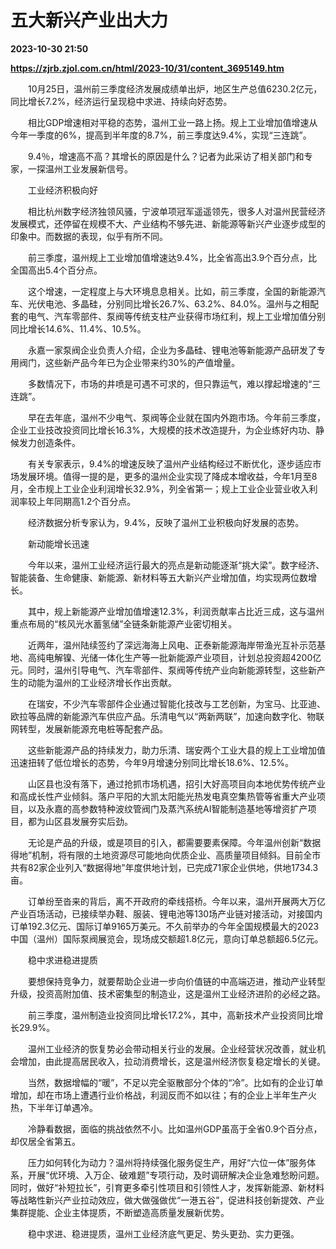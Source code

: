# 五大新兴产业出大力

**2023-10-30 21:50**

**https://zjrb.zjol.com.cn/html/2023-10/31/content_3695149.htm**

　　10月25日，温州前三季度经济发展成绩单出炉，地区生产总值6230.2亿元，同比增长7.2%，经济运行呈现稳中求进、持续向好态势。

　　相比GDP增速相对平稳的态势，温州工业一路上扬。规上工业增加值增速从今年一季度的6%，提高到半年度的8.7%，前三季度达9.4%，实现“三连跳”。

　　9.4％，增速高不高？其增长的原因是什么？记者为此采访了相关部门和专家，一探温州工业发展新信号。

　　工业经济积极向好

　　相比杭州数字经济独领风骚，宁波单项冠军遥遥领先，很多人对温州民营经济发展模式，还停留在规模不大、产业结构不够先进、新能源等新兴产业逐步成型的印象中。而数据的表现，似乎有所不同。

　　前三季度，温州规上工业增加值增速达9.4%，比全省高出3.9个百分点，比全国高出5.4个百分点。

　　这个增速，一定程度上与大环境息息相关。比如，前三季度，全国的新能源汽车、光伏电池、多晶硅，分别同比增长26.7%、63.2%、84.0%。温州与之相配套的电气、汽车零部件、泵阀等传统支柱产业获得市场红利，规上工业增加值分别同比增长14.6%、11.4%、10.5%。

　　永嘉一家泵阀企业负责人介绍，企业为多晶硅、锂电池等新能源产品研发了专用阀门，这些新产品今年已为企业带来约30%的产值增量。

　　多数情况下，市场的井喷是可遇不可求的，但只靠运气，难以撑起增速的“三连跳”。

　　早在去年底，温州不少电气、泵阀等企业就在国内外跑市场。今年前三季度，企业工业技改投资同比增长16.3%，大规模的技术改造提升，为企业练好内功、静候发力创造条件。

　　有关专家表示，9.4%的增速反映了温州产业结构经过不断优化，逐步适应市场发展环境。值得一提的是，更多的温州企业实现了降成本增收益，今年1月至8月，全市规上工业企业利润增长32.9%，列全省第一；规上工业企业营业收入利润率较上年同期高1.2个百分点。

　　经济数据分析专家认为，9.4%，反映了温州工业积极向好发展的态势。

　　新动能增长迅速

　　今年以来，温州工业经济运行最大的亮点是新动能逐渐“挑大梁”。数字经济、智能装备、生命健康、新能源、新材料等五大新兴产业增加值，均实现两位数增长。

　　其中，规上新能源产业增加值增速12.3%，利润贡献率占比近三成，这与温州重点布局的“核风光水蓄氢储”全链条新能源产业密切相关。

　　近两年，温州陆续签约了深远海海上风电、正泰新能源海岸带渔光互补示范基地、高纯电解镍、光储一体化生产等一批新能源产业项目，计划总投资超4200亿元。同时，温州引导电气、汽车零部件、泵阀等传统产业向新能源转型，这些新产生的动能为温州的工业经济增长作出贡献。

　　在瑞安，不少汽车零部件企业通过智能化技改与工艺创新，为宝马、比亚迪、欧拉等品牌的新能源汽车供应产品。乐清电气以“两新两联”，加速向数字化、物联网转型，发展新能源充电桩等配套产品。

　　这些新能源产品的持续发力，助力乐清、瑞安两个工业大县的规上工业增加值迅速扭转了低位增长的态势，今年9月增速分别同比增长18.6%、12.5%。

　　山区县也没有落下，通过抢抓市场机遇，招引大好高项目向本地优势传统产业和高成长性产业倾斜。落户平阳的大凯太阳能光热发电真空集热管等省重大产业项目，以及永嘉的高参数特种波纹管阀门及蒸汽系统AI智能制造基地等增资扩产项目，都为山区县发展夯实后劲。

　　无论是产品的升级，或是项目的引入，都需要要素保障。今年温州创新“数据得地”机制，将有限的土地资源尽可能地向优质企业、高质量项目倾斜。目前全市共有82家企业列入“数据得地”年度供地计划，已完成71家企业供地，供地1734.3亩。

　　订单纷至沓来的背后，离不开政府的牵线搭桥。今年以来，温州开展两大万亿产业百场活动，已接续举办鞋、服装、锂电池等130场产业链对接活动，对接国内订单192.3亿元、国际订单9165万美元。不久前举办的今年全国规模最大的2023中国（温州）国际泵阀展览会，现场成交额超1.8亿元，意向订单总额超6.5亿元。

　　稳中求进稳进提质

　　要想保持竞争力，就要帮助企业进一步向价值链的中高端迈进，推动产业转型升级，投资高附加值、技术密集型的制造业，这是温州工业经济进阶的必经之路。

　　前三季度，温州制造业投资同比增长17.2%，其中，高新技术产业投资同比增长29.9%。

　　温州工业经济的恢复势必会带动相关行业的发展。企业经营状况改善，就业机会增加，由此提高居民收入，拉动消费增长，这是温州经济恢复稳定增长的关键。

　　当然，数据增幅的“暖”，不足以完全驱散部分个体的“冷”。比如有的企业订单增加，却在市场上遭遇行业价格战，利润反而不如以往；有的企业上半年生产火热，下半年订单遇冷。

　　冷静看数据，面临的挑战依然不小。比如温州GDP虽高于全省0.9个百分点，却仅居全省第五。

　　压力如何转化为动力？温州将持续强化服务促生产，用好“六位一体”服务体系，开展“优环境、入万企、破难题”专项行动，及时调研解决企业急难愁盼问题。同时，做好“补短拉长”，引育更多牵引性项目和引领性人才，发挥新能源、新材料等战略性新兴产业拉动效应，做大做强做优“一港五谷”，促进科技创新提效、产业集群提能、企业主体提质，不断塑造高质量发展新优势。

　　稳中求进、稳进提质，温州工业经济底气更足、势头更劲、实力更强。